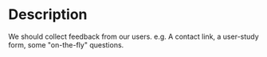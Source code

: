 Description
======================
We should collect feedback from our users.
e.g. A contact link, a user-study form, some "on-the-fly" questions.